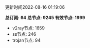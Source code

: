 更新时间2022-08-16 01:19:06

**总订阅: 64**
**总节点: 9245**
**有效节点: 1999**
- v2ray节点: 1659
- ss节点: 246
- trojan节点: 94
